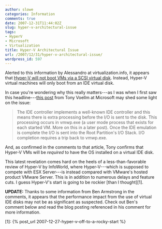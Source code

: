 ```yaml
---
author: slowe
categories: Information
comments: true
date: 2007-12-31T11:44:02Z
slug: hyper-v-architectural-issue
tags:
- HyperV
- Microsoft
- Virtualization
title: Hyper-V Architectural Issue
url: /2007/12/31/hyper-v-architectural-issue/
wordpress_id: 597
---
```


Alerted to this information by Alessandro at virtualization.info, it appears that [Hyper-V will not boot VMs via a SCSI virtual disk](http://www.virtualization.info/2007/12/hyper-v-will-not-boot-virtual-scsi.html). Instead, Hyper-V virtual machines will only boot from an IDE virtual disk.

In case you're wondering why this really matters---as I was when I first saw this headline---[this post](http://blogs.msdn.com/tvoellm/archive/2007/12/12/which-is-better-ide-or-scsi-windows-server-virtualization-08-code-name-viridian-controller-performance.aspx) from Tony Voellm at Microsoft may shed some light on the issue:

>The IDE controller implements a well-known IDE controller and this means there is extra processing before the I/O is sent to the disk. This processing occurs in vmwp.exe (a user mode process that exists for each started VM. More on this in a later post). Once the IDE emulation is complete the I/O is sent into the Root Partition's I/O Stack. I/O completion requires a trip back to vmwp.exe.

And, as confirmed in the comments to that article, Tony confirms that Hyper-V VMs will be _required_ to have the OS installed on a virtual IDE disk.

This latest revelation comes hard on the heels of a less-than-favorable review of Hyper-V by InfoWorld, where Hyper-V---which is supposed to compete with ESX Server---is instead compared with VMware's hosted product VMware Server. This is in addition to numerous delays and feature cuts. I guess Hyper-V's start is going to be rockier [than I thought][1].

**UPDATE:** Thanks to some information from Ben Armstrong in the comments, it appears that the performance impact from the use of virtual IDE disks may not be as significant as suspected. Check out Ben's comment below and read the blog posting referenced in his comment for more information.

[1]: {% post_url 2007-12-27-hyper-v-off-to-a-rocky-start %}
